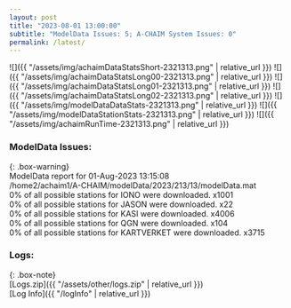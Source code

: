 ```yaml
---
layout: post
title: "2023-08-01 13:00:00"
subtitle: "ModelData Issues: 5; A-CHAIM System Issues: 0"
permalink: /latest/
---
```


![]({{ "/assets/img/achaimDataStatsShort-2321313.png" | relative_url }})
![]({{ "/assets/img/achaimDataStatsLong00-2321313.png" | relative_url }})
![]({{ "/assets/img/achaimDataStatsLong01-2321313.png" | relative_url }})
![]({{ "/assets/img/achaimDataStatsLong02-2321313.png" | relative_url }})
![]({{ "/assets/img/modelDataDataStats-2321313.png" | relative_url }})
![]({{ "/assets/img/modelDataStationStats-2321313.png" | relative_url }})
![]({{ "/assets/img/achaimRunTime-2321313.png" | relative_url }})


### ModelData Issues:  
  
{: .box-warning}  
 ModelData report for 01-Aug-2023 13:15:08   
 /home2/achaim1/A-CHAIM/modelData/2023/213/13/modelData.mat   
 0% of all possible stations for IONO were downloaded. x1001   
 0% of all possible stations for JASON were downloaded. x22   
 0% of all possible stations for KASI were downloaded. x4006   
 0% of all possible stations for QGN were downloaded. x104   
 0% of all possible stations for KARTVERKET were downloaded. x3715   
  


### Logs:  
  
{: .box-note}  
[Logs.zip]({{ "/assets/other/logs.zip" | relative_url }})  
[Log Info]({{ "/logInfo" | relative_url }})  
